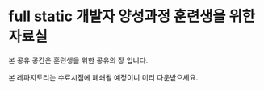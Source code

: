 # full static 개발자 양성과정 훈련생을 위한 자료실

본 공유 공간은 훈련생을 위한 공유의 장 입니다.

본 레파지토리는 수료시점에 폐쇄될 예정이니 미리 다운받으세요.
